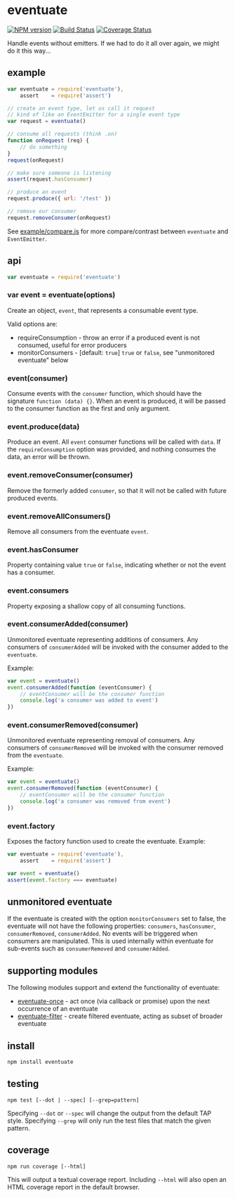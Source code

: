 # eventuate

[![NPM version](https://badge.fury.io/js/eventuate.png)](http://badge.fury.io/js/eventuate)
[![Build Status](https://travis-ci.org/jasonpincin/eventuate.svg?branch=master)](https://travis-ci.org/jasonpincin/eventuate)
[![Coverage Status](https://coveralls.io/repos/jasonpincin/eventuate/badge.png?branch=master)](https://coveralls.io/r/jasonpincin/eventuate?branch=master)

Handle events without emitters. If we had to do it all over again, we might do it this way...


## example

```javascript
var eventuate = require('eventuate'),
    assert    = require('assert')

// create an event type, let us call it request
// kind of like an EventEmitter for a single event type
var request = eventuate()

// consume all requests (think .on)
function onRequest (req) {
    // do something
}
request(onRequest)

// make sure someone is listening
assert(request.hasConsumer)

// produce an event
request.produce({ url: '/test' })

// remove our consumer
request.removeConsumer(onRequest)
```

See [example/compare.js](https://github.com/jasonpincin/eventuate/blob/master/example/compare.js) for more compare/contrast between `eventuate` and `EventEmitter`.


## api

```javascript
var eventuate = require('eventuate')
```

### var event = eventuate(options)

Create an object, `event`, that represents a consumable event type.

Valid options are:

* requireConsumption - throw an error if a produced event is not consumed, useful for error producers
* monitorConsumers - [default: `true`] `true` or `false`, see "unmonitored eventuate" below

### event(consumer)

Consume events with the `consumer` function, which should have the signature `function (data) {}`. When an event is produced, it will be passed to the consumer function as the first and only argument. 

### event.produce(data)

Produce an event. All `event` consumer functions will be called with `data`. If the `requireConsumption` option was provided, and nothing consumes the data, an error will be thrown.

### event.removeConsumer(consumer)

Remove the formerly added `consumer`, so that it will not be called with future produced events.

### event.removeAllConsumers()

Remove all consumers from the eventuate `event`.

### event.hasConsumer

Property containing value `true` or `false`, indicating whether or not the event has a consumer.

### event.consumers

Property exposing a shallow copy of all consuming functions.

### event.consumerAdded(consumer)

Unmonitored eventuate representing additions of consumers. Any consumers of `consumerAdded` will be invoked with the consumer added to the `eventuate`.

Example:

```javascript
var event = eventuate()
event.consumerAdded(function (eventConsumer) {
    // eventConsumer will be the consumer function
    console.log('a consumer was added to event')
})
```

### event.consumerRemoved(consumer)

Unmonitored eventuate representing removal of consumers. Any consumers of `consumerRemoved` will be invoked with the consumer removed from the `eventuate`.

Example:

```javascript
var event = eventuate()
event.consumerRemoved(function (eventConsumer) {
    // eventConsumer will be the consumer function
    console.log('a consumer was removed from event')
})
```

### event.factory

Exposes the factory function used to create the eventuate. Example:

```javascript
var eventuate = require('eventuate'),
    assert    = require('assert')

var event = eventuate()
assert(event.factory === eventuate)
```


## unmonitored eventuate

If the eventuate is created with the option `monitorConsumers` set to false, the eventuate will not have the following properties: `consumers`, `hasConsumer`, `consumerRemoved`, `consumerAdded`.  No events will be triggered when consumers are manipulated.  This is used internally within eventuate for sub-events such as `consumerRemoved` and `consumerAdded`.

## supporting modules

The following modules support and extend the functionality of eventuate:

* [eventuate-once](https://github.com/jasonpincin/eventuate-once) - act once (via callback or promise) upon the next occurrence of an eventuate
* [eventuate-filter](https://github.com/jasonpincin/eventuate-filter) - create filtered eventuate, acting as subset of broader eventuate

## install

```sh
npm install eventuate
```


## testing

`npm test [--dot | --spec] [--grep=pattern]`

Specifying `--dot` or `--spec` will change the output from the default TAP style. 
Specifying `--grep` will only run the test files that match the given pattern.


## coverage

`npm run coverage [--html]`

This will output a textual coverage report. Including `--html` will also open 
an HTML coverage report in the default browser.

